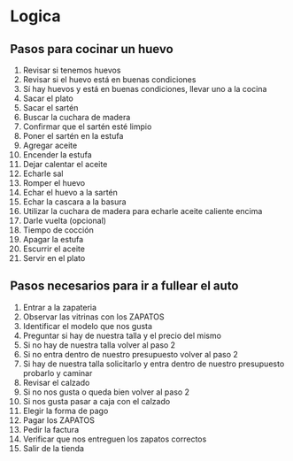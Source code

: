 # Logica

## Pasos para cocinar un huevo

1. Revisar si tenemos huevos
1. Revisar si el huevo está en buenas condiciones
1. Sí hay huevos y está en buenas condiciones, llevar uno a la cocina
1. Sacar el plato
1. Sacar el sartén
1. Buscar la cuchara de madera
1. Confirmar que el sartén esté limpio
1. Poner el sartén en la estufa
1. Agregar aceite
1. Encender la estufa
1. Dejar calentar el aceite
1. Echarle sal
1. Romper el huevo
1. Echar el huevo a la sartén
1. Echar la cascara a la basura
1. Utilizar la cuchara de madera para echarle aceite caliente encima
1. Darle vuelta (opcional)
1. Tiempo de cocción
1. Apagar la estufa
1. Escurrir el aceite
1. Servir en el plato

## Pasos necesarios para ir a fullear el auto

1. Entrar a la zapateria
2. Observar las vitrinas con los ZAPATOS 
3. Identificar el modelo que nos gusta
4. Preguntar si hay de nuestra  talla y el precio del mismo
5. Si no hay de nuestra talla volver al paso 2
6. Si no entra dentro de nuestro presupuesto volver al paso 2
7. Si hay de nuestra talla solicitarlo y entra dentro de nuestro presupuesto probarlo y caminar
8. Revisar el calzado
9. Si no nos gusta o queda bien volver al paso 2
10. Si nos gusta pasar a caja con el calzado
11. Elegir la forma de pago
12. Pagar los ZAPATOS
13. Pedir la factura
14. Verificar que nos entreguen los zapatos correctos
15. Salir de la tienda